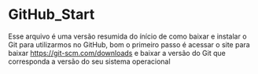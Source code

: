 # GitHub_Start
Esse arquivo é uma versão resumida do ínício de como baixar e instalar o Git 
para utilizarmos no GitHub, bom o primeiro passo é acessar o site para baixar
https://git-scm.com/downloads e baixar a versão do Git que corresponda a versão 
do seu sistema operacional
